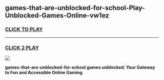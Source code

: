 
## games-that-are-unblocked-for-school-Play-Unblocked-Games-Online-vw1ez
<h3>
<a href="https://premium76.site?title=games-that-are-unblocked-for-school&ref=24A">CLICK TO PLAY</a></h3>
<hr>

<h3>
<a href="https://premium76.site?title=games-that-are-unblocked-for-school&ref=24A">CLICK 2 PLAY</a>
  
</h3>

<a href="https://premium76.site?title=games-that-are-unblocked-for-school&ref=24A"><img src="https://clearcache.store/games.png"></a>


**games-that-are-unblocked-for-school games unblocked: Your Gateway to Fun and Accessible Online Gaming**
